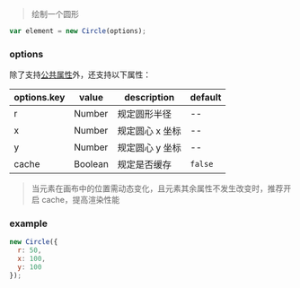 > 绘制一个圆形

```js
var element = new Circle(options);
```

### options

除了支持[公共属性](../Element.md)外，还支持以下属性：

| options.key   | value  | description     | default |
| ------------- | ------ | --------------- | ------- |
| r             | Number | 规定圆形半径    | --      |
| x             | Number | 规定圆心 x 坐标 | --      |
| y             | Number | 规定圆心 y 坐标 | --      |
| cache       | Boolean | 规定是否缓存   | `false` |

> 当元素在画布中的位置需动态变化，且元素其余属性不发生改变时，推荐开启 cache，提高渲染性能

### example

```js
new Circle({
  r: 50,
  x: 100,
  y: 100
});
```
